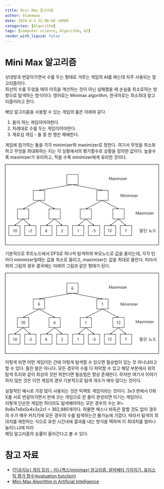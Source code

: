 ```yaml
---
title: Mini Max 알고리즘
author: blakewoo
date: 2024-8-3 22:00:00 +0900
categories: [Algorithm]
tags: [Computer science, Algorithm, AI] 
render_with_liquid: false
---
```


# Mini Max 알고리즘

상대방과 번갈아가면서 수를 두는 형태로 겨루는 게임의 AI를 짜는데 자주 사용되는 알고리즘이다.   
최선의 수를 두었을 때의 이득을 계산하는 것이 아닌 실패했을 때 손실을 최소로하는 방향으로
탐색하는 방식이다. 영어로는 Minimax algorithm, 한국어로는 최소최대 알고리즘이라고 한다.

해당 알고리즘을 사용할 수 있는 게임의 룰은 아래와 같다.

1. 둘이 하는 게임이어야한다.
2. 차례대로 수를 두는 게임이어야한다.
3. 제로섬 게임 - 둘 중 한 명은 패배한다.


게임에 참가하는 둘을 각각 minimizer와 maximizer로 정한다.
여기서 무엇을 최소화하고 무엇을 최대화하는 지는 각 상황에서의 평가함수로 상황을 정의한 값이다.
높을수록 maximizer가 유리하고, 작을 수록 minimizer에게 유리한 것이다.

![img.png](/assets/blog/algorithm/minimax/minimax_example_img1.png)

기본적으로 루트노드에서 DFS로 하나씩 탐색하여 부모노드로 값을 올리는데,
각각 턴마다 minimizer일때는 값을 최소로 올리고, maximizer는 값을 최대로 올린다.
따라서 위의 그림의 경우 결국에는 아래의 그림과 같은 형태가 된다.

![img_1.png](/assets/blog/algorithm/minimax/minimax_example_img2.png)

이렇게 되면 어떤 게임이든 간에 이렇게 탐색할 수 있으면 필승법이 있는 것 아니냐라고 할 수 있다.
틀린 말은 아니다. 모든 경우의 수를 다 파악할 수 있고 해당 부분에서 위의 탐색 트리와 같이
최상의 것만 취한다면 필승법은 항상 존재한다.
하지만 여기서 이야기하지 않은 것은 이런 게임의 경우 기본적으로 탐색 개수가 매우 많다는 것이다.

실질적인 예시로 가장 많이 사용되는 것은 틱택토 게임이라는 것이다.
3x3 판에서 O와 X를 서로 번갈아가면서 판에 긋는 게임으로 한 줄이 완성되면 이기는 게임이다.   
이렇게 단순한 게임만 하더라도 탐색해야하는 모든 경우의 수는 9!= 9x8x7x6x5x4x3x2x1 = 362,880개이다.
하물면 체스나 바둑은 말할 것도 없이 경우의 수가 매우 커지기에 모든 경우의 수를 탐색하는건 불가능에 가깝다.
따라서 탐색의 최대치를 제한하는 식으로 유한 시간내에 결과를 내는 방식을 택하며 이 최대치를 얼마나 늘리느냐에 따라   
해당 알고리즘의 승률이 올라간다고 볼 수 있다.


# 참고 자료
- [[인공지능] 게임 트리 - 미니맥스(minimax) 알고리즘, 알파베타 가지치기, 휴리스틱 평가 함수(evaluation function)](https://ssollacc.tistory.com/43)
- [Mini-Max Algorithm in Artificial Intelligence](https://www.javatpoint.com/mini-max-algorithm-in-ai)

